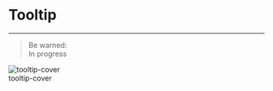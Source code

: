 
# Tooltip

---

> Be warned:  
> In progress 

  
![tooltip-cover](https://studio-assets.supernova.io/design-systems/27883/80fdd3b2-0f84-4aa1-ad34-463dfbe48292.png)  
tooltip-cover  
